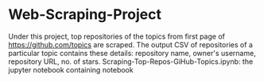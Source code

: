 # Web-Scraping-Project
Under this project, top repositories of the topics from first page of https://github.com/topics are scraped.
The output CSV of repositories of a particular topic contains these details: repository name, owner's username, repository URL, no. of stars.
Scraping-Top-Repos-GiHub-Topics.ipynb: the jupyter notebook containing notebook
